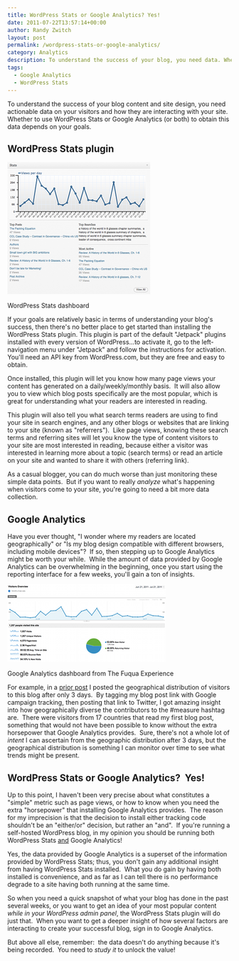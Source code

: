 ```yaml
---
title: WordPress Stats or Google Analytics? Yes!
date: 2011-07-22T13:57:14+00:00
author: Randy Zwitch
layout: post
permalink: /wordpress-stats-or-google-analytics/
category: Analytics
description: To understand the success of your blog, you need data. Whether to use WordPress Stats or Google Analytics (or both) depends on your goals.
tags:
  - Google Analytics
  - WordPress Stats
---
```

To understand the success of your blog content and site design, you need actionable data on your visitors and how they are interacting with your site.  Whether to use WordPress Stats or Google Analytics (or both) to obtain this data depends on your goals.

## WordPress Stats plugin

![wordpress-stats-dashboard](/wp-content/uploads/2011/07/wordpress-stats-dashboard.png)

<p class="wp-caption-text">
WordPress Stats dashboard
</p>

If your goals are relatively basic in terms of understanding your blog's success, then there's no better place to get started than installing the WordPress Stats plugin. This plugin is part of the default "Jetpack" plugins installed with every version of WordPress...to activate it, go to the left-navigation menu under "Jetpack" and follow the instructions for activation.  You'll need an API key from WordPress.com, but they are free and easy to obtain.

Once installed, this plugin will let you know how many page views your content has generated on a daily/weekly/monthly basis.  It will also allow you to view which blog posts specifically are the most popular, which is great for understanding what your readers are interested in reading.

This plugin will also tell you what search terms readers are using to find your site in search engines, and any other blogs or websites that are linking to your site (known as "referrers").  Like page views, knowing these search terms and referring sites will let you know the type of content visitors to your site are most interested in reading, because either a visitor was interested in learning more about a topic (search terms) or read an article on your site and wanted to share it with others (referring link).

As a casual blogger, you can do much worse than just monitoring these simple data points.  But if you want to really _analyze_ what's happening when visitors come to your site, you're going to need a bit more data collection.

## Google Analytics

Have you ever thought, "I wonder where my readers are located geographically" or "Is my blog design compatible with different browsers, including mobile devices"?  If so, then stepping up to Google Analytics might be worth your while.  While the amount of data provided by Google Analytics can be overwhelming in the beginning, once you start using the reporting interface for a few weeks, you'll gain a ton of insights.

![google-analytics-dashboard](/wp-content/uploads/2011/07/google-analytics-dashboard.png)

<p class="wp-caption-text">
Google Analytics dashboard from The Fuqua Experience
</p>

For example, in a <a title="Google Analytics geography report" href="http://randyzwitch.com/measure-hashtag-twitter/" target="_blank">prior post</a> I posted the geographical distribution of visitors to this blog after only 3 days.  By tagging my blog post link with Google campaign tracking, then posting that link to Twitter, I got amazing insight into how geographically diverse the contributors to the #measure hashtag are.  There were visitors from 17 countries that read my first blog post, something that would not have been possible to know without the extra horsepower that Google Analytics provides.  Sure, there's not a whole lot of _intent_ I can ascertain from the geographic distribution after 3 days, but the geographical distribution is something I can monitor over time to see what trends might be present.

## WordPress Stats or Google Analytics?  Yes!

Up to this point, I haven't been very precise about what constitutes a "simple" metric such as page views, or how to know when you need the extra "horsepower" that installing Google Analytics provides.  The reason for my imprecision is that the decision to install either tracking code shouldn't be an "either/or" decision, but rather an "and".  If you're running a self-hosted WordPress blog, in my opinion you should be running both WordPress Stats <span style="text-decoration: underline;">and</span> Google Analytics!

Yes, the data provided by Google Analytics is a superset of the information provided by WordPress Stats; thus, you don't gain any additional insight from having WordPress Stats installed.  What you do gain by having both installed is convenience, and as far as I can tell there is no performance degrade to a site having both running at the same time.

So when you need a quick snapshot of what your blog has done in the past several weeks, or you want to get an idea of your most popular content _while in your WordPress admin panel_, the WordPress Stats plugin will do just that.  When you want to get a deeper insight of how several factors are interacting to create your successful blog, sign in to Google Analytics.

But above all else, remember:  the data doesn't do anything because it's being recorded.  You need to _study it_ to unlock the value!
